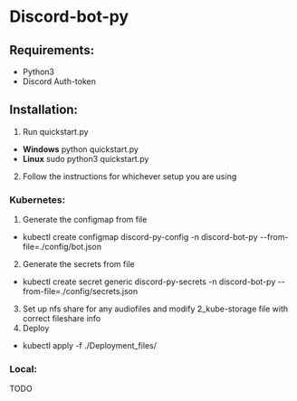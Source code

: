 # Discord-bot-py

## Requirements:
* Python3
* Discord Auth-token

## Installation:

1. Run quickstart.py
  - **Windows** python quickstart.py
  - **Linux** sudo python3 quickstart.py
2. Follow the instructions for whichever setup you are using

### Kubernetes:

1. Generate the configmap from file
  - kubectl create configmap discord-py-config -n discord-bot-py --from-file=./config/bot.json
2. Generate the secrets from file
  - kubectl create secret generic discord-py-secrets -n discord-bot-py --from-file=./config/secrets.json
3. Set up nfs share for any audiofiles and modify 2_kube-storage file with correct fileshare info
3. Deploy
  - kubectl apply -f ./Deployment_files/

### Local:

TODO
